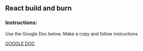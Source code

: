 ## React build and burn

### Instructions:
Use the Google Doc below.   Make a copy and follow instructions

[GOOGLE DOC](https://docs.google.com/document/d/1ihcIzXL70WTZEu3b8de9a9YpjEbQQE7qS6mbVxx7-wI/edit?usp=sharing)

